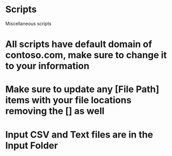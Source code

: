 # Scripts
Miscellaneous scripts

# All scripts have default domain of contoso.com, make sure to change it to your information
# Make sure to update any [File Path] items with your file locations removing the [] as well
# Input CSV and Text files are in the Input Folder
